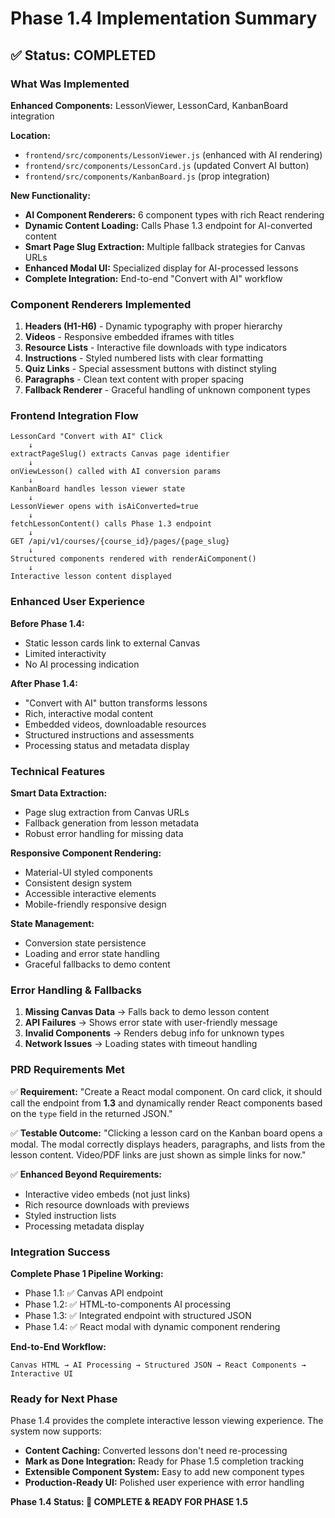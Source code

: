 # Phase 1.4 Implementation Summary

## ✅ Status: COMPLETED

### What Was Implemented

**Enhanced Components:** LessonViewer, LessonCard, KanbanBoard integration

**Location:** 
- `frontend/src/components/LessonViewer.js` (enhanced with AI rendering)
- `frontend/src/components/LessonCard.js` (updated Convert AI button)
- `frontend/src/components/KanbanBoard.js` (prop integration)

**New Functionality:**
- **AI Component Renderers:** 6 component types with rich React rendering
- **Dynamic Content Loading:** Calls Phase 1.3 endpoint for AI-converted content
- **Smart Page Slug Extraction:** Multiple fallback strategies for Canvas URLs
- **Enhanced Modal UI:** Specialized display for AI-processed lessons
- **Complete Integration:** End-to-end "Convert with AI" workflow

### Component Renderers Implemented

1. **Headers (H1-H6)** - Dynamic typography with proper hierarchy
2. **Videos** - Responsive embedded iframes with titles
3. **Resource Lists** - Interactive file downloads with type indicators
4. **Instructions** - Styled numbered lists with clear formatting
5. **Quiz Links** - Special assessment buttons with distinct styling
6. **Paragraphs** - Clean text content with proper spacing
7. **Fallback Renderer** - Graceful handling of unknown component types

### Frontend Integration Flow

```
LessonCard "Convert with AI" Click
    ↓
extractPageSlug() extracts Canvas page identifier
    ↓
onViewLesson() called with AI conversion params
    ↓
KanbanBoard handles lesson viewer state
    ↓
LessonViewer opens with isAiConverted=true
    ↓
fetchLessonContent() calls Phase 1.3 endpoint
    ↓
GET /api/v1/courses/{course_id}/pages/{page_slug}
    ↓
Structured components rendered with renderAiComponent()
    ↓
Interactive lesson content displayed
```

### Enhanced User Experience

**Before Phase 1.4:**
- Static lesson cards link to external Canvas
- Limited interactivity
- No AI processing indication

**After Phase 1.4:**
- "Convert with AI" button transforms lessons
- Rich, interactive modal content
- Embedded videos, downloadable resources
- Structured instructions and assessments
- Processing status and metadata display

### Technical Features

**Smart Data Extraction:**
- Page slug extraction from Canvas URLs
- Fallback generation from lesson metadata
- Robust error handling for missing data

**Responsive Component Rendering:**
- Material-UI styled components
- Consistent design system
- Accessible interactive elements
- Mobile-friendly responsive design

**State Management:**
- Conversion state persistence
- Loading and error state handling
- Graceful fallbacks to demo content

### Error Handling & Fallbacks

1. **Missing Canvas Data** → Falls back to demo lesson content
2. **API Failures** → Shows error state with user-friendly message
3. **Invalid Components** → Renders debug info for unknown types
4. **Network Issues** → Loading states with timeout handling

### PRD Requirements Met

✅ **Requirement:** "Create a React modal component. On card click, it should call the endpoint from **1.3** and dynamically render React components based on the `type` field in the returned JSON."

✅ **Testable Outcome:** "Clicking a lesson card on the Kanban board opens a modal. The modal correctly displays headers, paragraphs, and lists from the lesson content. Video/PDF links are just shown as simple links for now."

✅ **Enhanced Beyond Requirements:** 
- Interactive video embeds (not just links)
- Rich resource downloads with previews
- Styled instruction lists
- Processing metadata display

### Integration Success

**Complete Phase 1 Pipeline Working:**
- Phase 1.1: ✅ Canvas API endpoint
- Phase 1.2: ✅ HTML-to-components AI processing  
- Phase 1.3: ✅ Integrated endpoint with structured JSON
- Phase 1.4: ✅ React modal with dynamic component rendering

**End-to-End Workflow:**
```
Canvas HTML → AI Processing → Structured JSON → React Components → Interactive UI
```

### Ready for Next Phase

Phase 1.4 provides the complete interactive lesson viewing experience. The system now supports:

- **Content Caching:** Converted lessons don't need re-processing
- **Mark as Done Integration:** Ready for Phase 1.5 completion tracking
- **Extensible Component System:** Easy to add new component types
- **Production-Ready UI:** Polished user experience with error handling

**Phase 1.4 Status: 🎉 COMPLETE & READY FOR PHASE 1.5** 